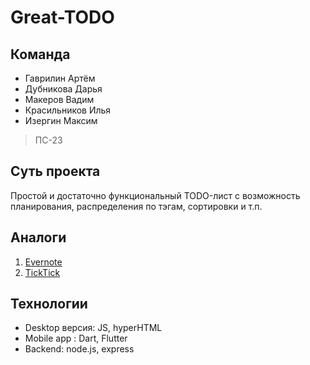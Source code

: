 # Great-TODO

## Команда
- Гаврилин Артём
- Дубникова Дарья
- Макеров Вадим
- Красильников Илья
- Изергин Максим
> ПС-23

## Суть проекта
Простой и достаточно функциональный TODO-лист с возможность планирования, распределения по тэгам, сортировки и т.п.

## Аналоги
1. [Evernote](https://evernote.com)
2. [TickTick](https://ticktick.com)

## Технологии
 - Desktop версия:
    JS, hyperHTML
 - Mobile app : 
    Dart, Flutter
 - Backend:
    node.js, express
